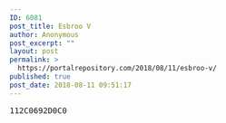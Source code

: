 ```yaml
---
ID: 6081
post_title: Esbroo V
author: Anonymous
post_excerpt: ""
layout: post
permalink: >
  https://portalrepository.com/2018/08/11/esbroo-v/
published: true
post_date: 2018-08-11 09:51:17
---
```

<pre>112C0692D0C0</pre>